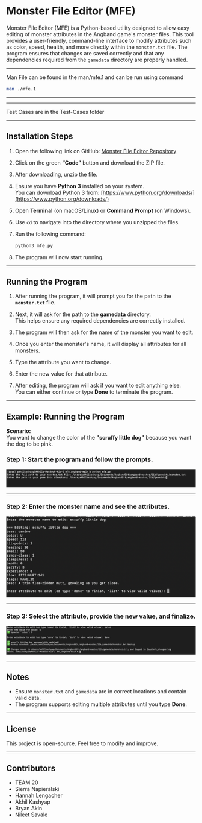 # Monster File Editor (MFE)

Monster File Editor (MFE) is a Python-based utility designed to allow easy editing of monster attributes in the Angband game's monster files. This tool provides a user-friendly, command-line interface to modify attributes such as color, speed, health, and more directly within the `monster.txt` file. The program ensures that changes are saved correctly and that any dependencies required from the `gamedata` directory are properly handled.

---

Man File can be found in the man/mfe.1 and can be run using command 

   ```bash
   man ./mfe.1
   ```

---

---

Test Cases are in the Test-Cases folder

---

## Installation Steps

1. Open the following link on GitHub: [Monster File Editor Repository](https://github.iu.edu/nsavale/mfe_angband)

2. Click on the green **“Code”** button and download the ZIP file.

3. After downloading, unzip the file.

4. Ensure you have **Python 3** installed on your system.  
   You can download Python 3 from: [https://www.python.org/downloads/](https://www.python.org/downloads/)

5. Open **Terminal** (on macOS/Linux) or **Command Prompt** (on Windows).

6. Use `cd` to navigate into the directory where you unzipped the files.

7. Run the following command:
    ```bash
    python3 mfe.py
    ```
8. The program will now start running.

---

## Running the Program

1. After running the program, it will prompt you for the path to the **`monster.txt`** file.

2. Next, it will ask for the path to the **gamedata** directory.  
   This helps ensure any required dependencies are correctly installed.

3. The program will then ask for the name of the monster you want to edit.

4. Once you enter the monster's name, it will display all attributes for all monsters.

5. Type the attribute you want to change.

6. Enter the new value for that attribute.

7. After editing, the program will ask if you want to edit anything else.  
   You can either continue or type **Done** to terminate the program.

---

## Example: Running the Program

**Scenario:**  
You want to change the color of the **"scruffy little dog"** because you want the dog to be pink.

### Step 1: Start the program and follow the prompts.

![Step 1](screenshots/e1.png)

---

### Step 2: Enter the monster name and see the attributes.

![Step 2](screenshots/e2.png)

---

### Step 3: Select the attribute, provide the new value, and finalize.

![Step 3](screenshots/e3.png)

---

## Notes

- Ensure `monster.txt` and `gamedata` are in correct locations and contain valid data.
- The program supports editing multiple attributes until you type **Done**.

---

## License

This project is open-source. Feel free to modify and improve.

---

## Contributors

- TEAM 20 
- Sierra Napieralski
- Hannah Lengacher
- Akhil Kashyap
- Bryan Akin
- Nileet Savale
